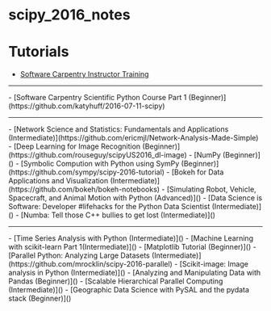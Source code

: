 # scipy_2016_notes

# Tutorials

- [Software Carpentry Instructor Training](https://swcarpentry.github.io/instructor-training/)
<hr>
- [Software Carpentry Scientific Python Course Part 1 (Beginner)](https://github.com/katyhuff/2016-07-11-scipy)
<hr>
- [Network Science and Statistics: Fundamentals and Applications (Intermediate)](https://github.com/ericmjl/Network-Analysis-Made-Simple)
- [Deep Learning for Image Recognition (Beginner)](https://github.com/rouseguy/scipyUS2016_dl-image)
- [NumPy (Beginner)]()
- [Symbolic Compution with Python using SymPy (Beginner)](https://github.com/sympy/scipy-2016-tutorial)
- [Bokeh for Data Applications and Visualization (Intermediate)](https://github.com/bokeh/bokeh-notebooks)
- [Simulating Robot, Vehicle, Spacecraft, and Animal Motion with Python (Advanced)]()
- [Data Science is Software: Developer #lifehacks for the Python Data Scientist (Intermediate)]()
- [Numba: Tell those C++ bullies to get lost (Intermediate)]()
<hr>
- [Time Series Analysis with Python (Intermediate)]()
- [Machine Learning with scikit-learn Part 1(Intermediate)]()
- [Matplotlib Tutorial (Beginner)]()
- [Parallel Python: Analyzing Large Datasets (Intermediate)](https://github.com/mrocklin/scipy-2016-parallel)
- [Scikit-image: Image analysis in Python (Intermediate)]()
- [Analyzing and Manipulating Data with Pandas (Beginner)]()
- [Scalable Hierarchical Parallel Computing (Intermediate)]()
- [Geographic Data Science with PySAL and the pydata stack (Beginner)]()
